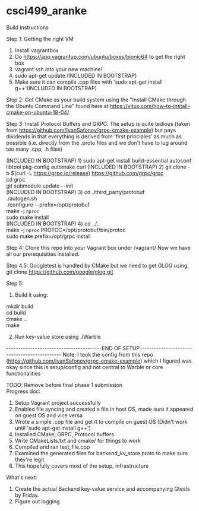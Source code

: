 # csci499_aranke

Build instructions 

Step 1: Getting the right VM 
1) Install vagrantbox
2) Do https://app.vagrantup.com/ubuntu/boxes/bionic64 to get the right box
3) vagrant ssh into your new machine!
4) sudo apt-get update (INCLUDED IN BOOTSTRAP)
5) Make sure it can compile .cpp files with 'sudo apt-get install g++'(INCLUDED IN BOOTSTRAP)

Step 2: Get CMake as your build system using the "Install CMake through the Ubuntu Command Line" 
found here at https://vitux.com/how-to-install-cmake-on-ubuntu-18-04/

Step 3: Install Protocol Buffers and GRPC. The setup is quite tedious (taken from 
https://github.com/IvanSafonov/grpc-cmake-example) but pays dividends in that everything is 
derived from 'first principles' as much as possible (i.e. directly from the .proto files and 
we don't have to lug around too many .cpp, .h files)

(INCLUDED IN BOOTSTRAP) 1) sudo apt-get install build-essential autoconf libtool pkg-config automake curl 
(INCLUDED IN BOOTSTRAP) 2) git clone -b $(curl -L https://grpc.io/release) https://github.com/grpc/grpc  
cd grpc  
git submodule update --init  
(INCLUDED IN BOOTSTRAP) 3) cd ./third_party/protobuf  
./autogen.sh  
./configure --prefix=/opt/protobuf  
make -j `nproc`  
sudo make install  
(INCLUDED IN BOOTSTRAP) 4) cd ../..  
make -j `nproc` PROTOC=/opt/protobuf/bin/protoc   
sudo make prefix=/opt/grpc install  

Step 4: Clone this repo into your Vagrant box under /vagrant/
Now we have all our prerequisities installed. 

Step 4.5:
Googletest is handled by CMake but we need to get GLOG using:
git clone https://github.com/google/glog.git

Step 5: 
1) Build it using: 

mkdir build  
cd build  
cmake ..  
make  

2) Run key-value store using ./Warble

----------------------------------------END OF SETUP---------------------------------------------
Note: I took the config from this repo (https://github.com/IvanSafonov/grpc-cmake-example) which 
I figured was okay since this is setup/config and not central to Warble or core functionalities

TODO: Remove before final phase 1 submission  
Progress doc: 
1) Setup Vagrant project successfully
2) Enabled file syncing and created a file in host OS, made sure it appeared on guest OS and 
vice versa
3) Wrote a simple .cpp file and get it to compile on guest OS (Didn't work until 
'sudo apt-get install g++')
4) Installed CMake, GRPC, Protocol buffers
5) Write CMakeLists.txt and cmake/ for things to work
6) Compiled and ran test_file.cpp 
7) Examined the generated files for backend_kv_store.proto to make sure they're legit
8) This hopefully covers most of the setup, infrastructure 

What's next:
1) Create the actual Backend key-value service and accompanying Gtests by Friday.
2) Figure out logging 
